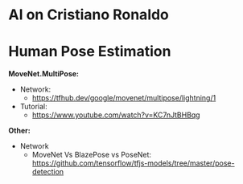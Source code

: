 # AI on Cristiano Ronaldo

# Human Pose Estimation
**MoveNet.MultiPose:** 
- Network: 
  - https://tfhub.dev/google/movenet/multipose/lightning/1
- Tutorial:
  - https://www.youtube.com/watch?v=KC7nJtBHBqg  

**Other:**  
- Network
  - MoveNet Vs BlazePose vs PoseNet:  
    https://github.com/tensorflow/tfjs-models/tree/master/pose-detection
